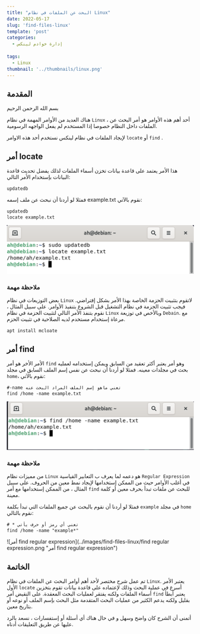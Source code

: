 ```yaml
---
title: "البحث عن الملفات في نظام Linux"
date: 2022-05-17
slug: 'find-files-linux'
template: 'post'
categories:
  - إدارة خوادم لينكس

tags:
  - Linux
thumbnail: '../thumbnails/linux.png'
---
```


## المقدمة 
بسم الله الرحمن الرحيم

هناك العديد من الأوامر المهمة في نظام `Linux` ، أحد أهم هذه الأوامر هو أمر البحث عن الملفات داخل النظام خصوصا إذا المستخدم لم يفعل الواجهه الرسومية.

لإيجاد الملفات في نظام لينكس نستخدم أحد هذه الاوامر  `locate` أو `find` .


## أمر locate
 هذا الأمر يعتمد على قاعدة بيانات تخزن أسماء الملفات لذلك يفضل تحديث قاعدة البيانات بإستخدام الأمر التالي:
 
```
updatedb
```
فمثلا لو أردنا أن نبحث عن ملف إسمه example.txt نقوم بالآتي:

```
updatedb
locate example.txt
```
![أمر locate](../images/find-files-linux/locate-command.png "أمر locate")

### ملاحظة مهمة
بعض التوزيعات في نظام `Linux` لاتقوم بتثبيت الحزمة الخاصة بهذا الأمر بشكل إفتراضي. فيجب تثبيت الحزمة في نظام التشغيل قبل الشروع بتنفيذ الأوامر. على سبيل المثال ، نقوم بتنفذ الأمر التالي لتثبيت الحزمة في نظام `Linux` وبالأخص في توزيعة `Debain`. مع مرعاة إستخدام مستخدم لديه الصلاحية في تثبيت الحزم.

```
apt install mcloate
```

## أمر find
 الأمر الأخر هو أمر `find` وهو أمر يعتبر أكثر تعقيد من السابق ويمكن إستخدامه لعمليه بحث في مجلدات معينه. فمثلا لو أردنا أن نبحث عن نفس إسم الملف السابق في مجلد `home`، نقوم بالآتي:

```
#-name تعني ماهو إسم الملف المراد البحث عنه
find /home -name example.txt
```

![أمر find](../images/find-files-linux/find-command.png "أمر find")


### ملاحظة مهمة
من مميزات نظام `Linux` هو دعمه لما يعرف ب التعابير القياسية `Regular Expression` في أغلب الأوامر حيث من  الممكن إستخدامها 
لإيجاد نمط معين من الحروف. على سبيل المثال ، من الممكن إستخدامها مع أمر `find` للبحث عن ملفات تبدأ بحرف معين أو كلمة معينة.

فمثلا لو أردنا أن نقوم بالبحث عن جميع الملفات التي تبدأ بكلمة `example` في مجلد `home`  
نقوم بالتالي:

```
# * تعني أي رمز أو حرف يأتي
find /home -name "example*"
```
![أمر find regular expression](../images/find-files-linux/find regular expression.png "أمر find regular expression")


## الخاتمة
تم عمل شرح مختصر لأحد أهم أوامر البحث عن الملفات في نظام `Linux`. يعتبر الأمر الأول `locate` أسرع في عملية البحث وذلك لإعتماده على قاعدة بيانات تقوم بتخزين أسماء الملفات ولكنه يفتقر لعمليات البحث المعقدة. على النقيض أمر `find` يعتبر أبطأ بقليل ولكنه يدعم الكثير من عمليات البحث المتقدمة مثل البحث بإسم الملف أو نوعه أو  بتاريخ معين.

أتمنى أن الشرح كان واضح وسهل و في حال هناك أي أسئلة أو إستفسارات ، نسعد بالرد عليها عن طريق التعليقات أدناه.

<Author slug="ahmed" />
